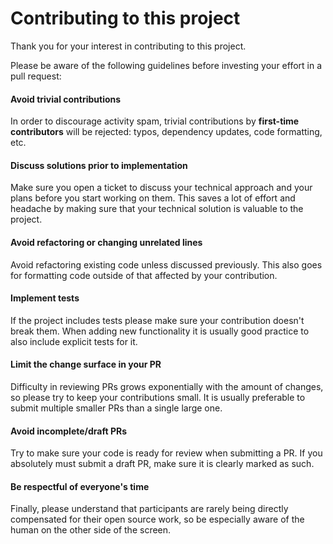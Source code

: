# Contributing to this project

Thank you for your interest in contributing to this project.

Please be aware of the following guidelines before investing your effort in a pull request:

#### Avoid trivial contributions

In order to discourage activity spam, trivial contributions by **first-time contributors** will be rejected: typos, dependency updates, code formatting, etc.

#### Discuss solutions prior to implementation

Make sure you open a ticket to discuss your technical approach and your plans before you start working on them.  This saves a lot of effort and headache by making sure that your technical solution is valuable to the project.

#### Avoid refactoring or changing unrelated lines

Avoid refactoring existing code unless discussed previously. This also goes for formatting code outside of that affected by your contribution.

#### Implement tests

If the project includes tests please make sure your contribution doesn't break them. When adding new functionality it is usually good practice to also include explicit tests for it.

#### Limit the change surface in your PR

Difficulty in reviewing PRs grows exponentially with the amount of changes, so please try to keep your contributions small. It is usually preferable to submit multiple smaller PRs than a single large one.

#### Avoid incomplete/draft PRs

Try to make sure your code is ready for review when submitting a PR. If you absolutely must submit a draft PR, make sure it is clearly marked as such.

#### Be respectful of everyone's time

Finally, please understand that participants are rarely being directly compensated for their open source work, so be especially aware of the human on the other side of the screen.
